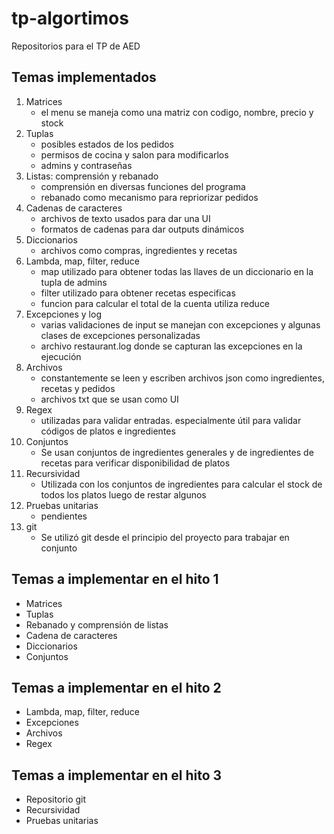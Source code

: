 # tp-algortimos
Repositorios para el TP de AED

## Temas implementados

1. Matrices
    - el menu se maneja como una matriz con codigo, nombre, precio y stock
2. Tuplas
    - posibles estados de los pedidos
    - permisos de cocina y salon para modificarlos
    - admins y contraseñas
2. Listas: comprensión y rebanado
    - comprensión en diversas funciones del programa
    - rebanado como mecanismo para repriorizar pedidos
3. Cadenas de caracteres
    - archivos de texto usados para dar una UI
    - formatos de cadenas para dar outputs dinámicos
4. Diccionarios
    - archivos como compras, ingredientes y recetas
5. Lambda, map, filter, reduce
    - map utilizado para obtener todas las llaves de un diccionario en la tupla de admins
    - filter utilizado para obtener recetas especificas
    - funcion para calcular el total de la cuenta utiliza reduce
6. Excepciones y log
    - varias validaciones de input se manejan con excepciones y algunas clases de excepciones personalizadas
    - archivo restaurant.log donde se capturan las excepciones en la ejecución
7. Archivos
    - constantemente se leen y escriben archivos json como ingredientes, recetas y pedidos
    - archivos txt que se usan como UI
8. Regex
    - utilizadas para validar entradas. especialmente útil para validar códigos de platos e ingredientes
9. Conjuntos
    - Se usan conjuntos de ingredientes generales y de ingredientes de recetas para verificar disponibilidad de platos
10. Recursividad
    - Utilizada con los conjuntos de ingredientes para calcular el stock de todos los platos luego de restar algunos
11. Pruebas unitarias
    - pendientes
12. git
    - Se utilizó git desde el principio del proyecto para trabajar en conjunto

## Temas a implementar en el hito 1

- Matrices
- Tuplas
- Rebanado y comprensión de listas
- Cadena de caracteres
- Diccionarios
- Conjuntos

## Temas a implementar en el hito 2

- Lambda, map, filter, reduce
- Excepciones
- Archivos
- Regex

## Temas a implementar en el hito 3

- Repositorio git
- Recursividad
- Pruebas unitarias
